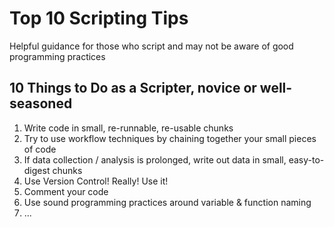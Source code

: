 # Top 10 Scripting Tips
Helpful guidance for those who script and may not be aware of good programming practices


## 10 Things to Do as a Scripter, novice or well-seasoned

1. Write code in small, re-runnable, re-usable chunks
2. Try to use workflow techniques by chaining together your small pieces of code
3. If data collection / analysis is prolonged, write out data in small, easy-to-digest chunks
4. Use Version Control! Really! Use it!
5. Comment your code
6. Use sound programming practices around variable & function naming
7. ...

